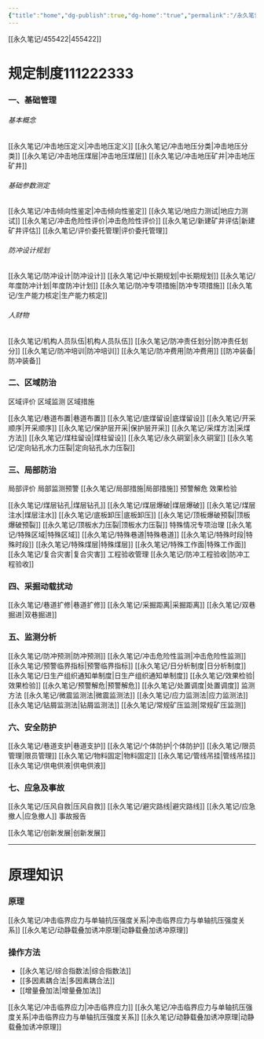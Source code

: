 ```yaml
---
{"title":"home","dg-publish":true,"dg-home":"true","permalink":"/永久笔记/001-moc-冲击地压/","tags":["gardenEntry"],"dgPassFrontmatter":true}
---
```



[[永久笔记/455422\|455422]]
# 规定制度111222333

### 一、基础管理

###### 基本概念
[[永久笔记/冲击地压定义\|冲击地压定义]]
[[永久笔记/冲击地压分类\|冲击地压分类]]
[[永久笔记/冲击地压煤层\|冲击地压煤层]]
[[永久笔记/冲击地压矿井\|冲击地压矿井]]

###### 基础参数测定
[[永久笔记/冲击倾向性鉴定\|冲击倾向性鉴定]]
[[永久笔记/地应力测试\|地应力测试]]
[[永久笔记/冲击危险性评价\|冲击危险性评价]]
	[[永久笔记/新建矿井评估\|新建矿井评估]]
	[[永久笔记/评价委托管理\|评价委托管理]]

###### 防冲设计规划
[[永久笔记/防冲设计\|防冲设计]]
[[永久笔记/中长期规划\|中长期规划]]
[[永久笔记/年度防冲计划\|年度防冲计划]]
[[永久笔记/防冲专项措施\|防冲专项措施]]
[[永久笔记/生产能力核定\|生产能力核定]]

###### 人财物
[[永久笔记/机构人员队伍\|机构人员队伍]]
[[永久笔记/防冲责任划分\|防冲责任划分]]
[[永久笔记/防冲培训\|防冲培训]]
[[永久笔记/防冲费用\|防冲费用]]
[[防冲装备\|防冲装备]]

### 二、区域防治
区域评价
区域监测
区域措施


[[永久笔记/巷道布置\|巷道布置]]
[[永久笔记/底煤留设\|底煤留设]]
[[永久笔记/开采顺序\|开采顺序]]
[[永久笔记/保护层开采\|保护层开采]]
[[永久笔记/采煤方法\|采煤方法]]
[[永久笔记/煤柱留设\|煤柱留设]]
[[永久笔记/永久硐室\|永久硐室]]
[[永久笔记/定向钻孔水力压裂\|定向钻孔水力压裂]]



### 三、局部防治
局部评价
局部监测预警
[[永久笔记/局部措施\|局部措施]]
预警解危
效果检验


[[永久笔记/煤层钻孔\|煤层钻孔]]
[[永久笔记/煤层爆破\|煤层爆破]]
[[永久笔记/煤层注水\|煤层注水]]
[[永久笔记/底板卸压\|底板卸压]]
[[永久笔记/顶板爆破预裂\|顶板爆破预裂]]
[[永久笔记/顶板水力压裂\|顶板水力压裂]]
特殊情况专项治理
	[[永久笔记/特殊区域\|特殊区域]]
	[[永久笔记/特殊巷道\|特殊巷道]]
	[[永久笔记/特殊时段\|特殊时段]]
	[[永久笔记/特殊煤层\|特殊煤层]]
	[[永久笔记/特殊工作面\|特殊工作面]]
	[[永久笔记/复合灾害\|复合灾害]]
工程验收管理
	[[永久笔记/防冲工程验收\|防冲工程验收]]


### 四、采掘动载扰动
[[永久笔记/巷道扩修\|巷道扩修]]
[[永久笔记/采掘距离\|采掘距离]]
[[永久笔记/双巷掘进\|双巷掘进]]
### 五、监测分析
[[永久笔记/防冲预测\|防冲预测]]
[[永久笔记/冲击危险性监测\|冲击危险性监测]]
[[永久笔记/预警临界指标\|预警临界指标]]
[[永久笔记/日分析制度\|日分析制度]]
[[永久笔记/日生产组织通知单制度\|日生产组织通知单制度]]
[[永久笔记/效果检验\|效果检验]]
[[永久笔记/预警解危\|预警解危]]
[[永久笔记/处置调度\|处置调度]]
监测方法
	[[永久笔记/微震监测法\|微震监测法]]
	[[永久笔记/应力监测法\|应力监测法]]
	[[永久笔记/钻屑监测法\|钻屑监测法]]
	[[永久笔记/常规矿压监测\|常规矿压监测]]

### 六、安全防护
[[永久笔记/巷道支护\|巷道支护]]
[[永久笔记/个体防护\|个体防护]]
[[永久笔记/限员管理\|限员管理]]
[[永久笔记/物料固定\|物料固定]]
[[永久笔记/管线吊挂\|管线吊挂]]
[[永久笔记/供电供液\|供电供液]]


### 七、应急及事故
[[永久笔记/压风自救\|压风自救]]
[[永久笔记/避灾路线\|避灾路线]]
[[永久笔记/应急撤人\|应急撤人]]
事故报告




[[永久笔记/创新发展\|创新发展]]

---

# 原理知识


### 原理
[[永久笔记/冲击临界应力与单轴抗压强度关系\|冲击临界应力与单轴抗压强度关系]]
[[永久笔记/动静载叠加诱冲原理\|动静载叠加诱冲原理]]





### 操作方法
- [[永久笔记/综合指数法\|综合指数法]]
- [[多因素耦合法\|多因素耦合法]]
- [[增量叠加法\|增量叠加法]]






















[[永久笔记/冲击临界应力\|冲击临界应力]]
[[永久笔记/冲击临界应力与单轴抗压强度关系\|冲击临界应力与单轴抗压强度关系]]
[[永久笔记/动静载叠加诱冲原理\|动静载叠加诱冲原理]]
